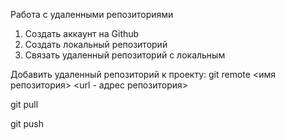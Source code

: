 Работа с удаленными репозиториями

1. Создать аккаунт на Github
2. Создать локальный репозиторий
3. Связать удаленный репозиторий с локальным

Добавить удаленный репозиторий к проекту:
git remote <имя репозитория> <url - адрес репозитория>

git pull

git push